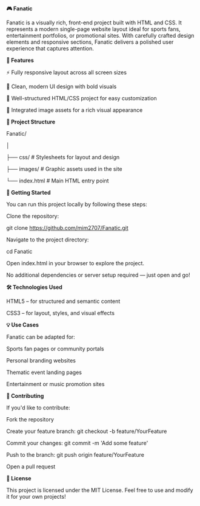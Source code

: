**🎮 Fanatic**

Fanatic is a visually rich, front-end project built with HTML and CSS. It represents a modern single-page website layout ideal for sports fans, entertainment portfolios, or promotional sites. With carefully crafted design elements and responsive sections, Fanatic delivers a polished user experience that captures attention.

**🌟 Features**

⚡ Fully responsive layout across all screen sizes

🎨 Clean, modern UI design with bold visuals

📁 Well-structured HTML/CSS project for easy customization

📸 Integrated image assets for a rich visual appearance

**📂 Project Structure**

Fanatic/

│

├── css/            # Stylesheets for layout and design

├── images/         # Graphic assets used in the site

└── index.html      # Main HTML entry point

**🚀 Getting Started**

You can run this project locally by following these steps:

Clone the repository:

git clone https://github.com/mim2707/Fanatic.git

Navigate to the project directory:

cd Fanatic

Open index.html in your browser to explore the project.

No additional dependencies or server setup required — just open and go!

**🛠️ Technologies Used**

HTML5 – for structured and semantic content

CSS3 – for layout, styles, and visual effects

**💡 Use Cases**

Fanatic can be adapted for:

Sports fan pages or community portals

Personal branding websites

Thematic event landing pages

Entertainment or music promotion sites

**🤝 Contributing**

If you'd like to contribute:

Fork the repository

Create your feature branch: git checkout -b feature/YourFeature

Commit your changes: git commit -m 'Add some feature'

Push to the branch: git push origin feature/YourFeature

Open a pull request

**📄 License**

This project is licensed under the MIT License. Feel free to use and modify it for your own projects!

